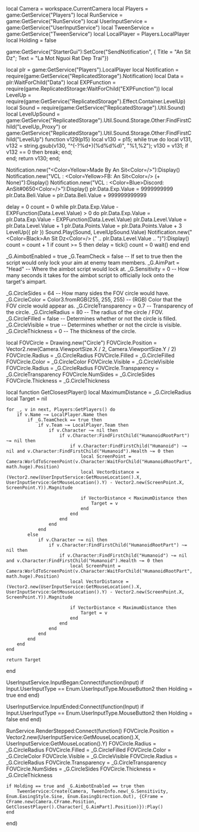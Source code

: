 local Camera = workspace.CurrentCamera
local Players = game:GetService("Players")
local RunService = game:GetService("RunService")
local UserInputService = game:GetService("UserInputService")
local TweenService = game:GetService("TweenService")
local LocalPlayer = Players.LocalPlayer
local Holding = false

game:GetService("StarterGui"):SetCore("SendNotification", {
            Title = "An Sit Dz";
            Text = "La Mot Nguoi Rat Dep Trai"})
            

local plr = game:GetService("Players").LocalPlayer
local Notification = require(game:GetService("ReplicatedStorage").Notification)
local Data = plr:WaitForChild("Data")
local EXPFunction = require(game.ReplicatedStorage:WaitForChild("EXPFunction"))
local LevelUp = require(game:GetService("ReplicatedStorage").Effect.Container.LevelUp)
local Sound = require(game:GetService("ReplicatedStorage").Util.Sound)
local LevelUpSound = game:GetService("ReplicatedStorage").Util.Sound.Storage.Other:FindFirstChild("LevelUp_Proxy") or game:GetService("ReplicatedStorage").Util.Sound.Storage.Other:FindFirstChild("LevelUp")
function v129(p15)
    local v130 = p15;
    while true do
        local v131, v132 = string.gsub(v130, "^(-?%d+)(%d%d%d)", "%1,%2");
        v130 = v131;
        if v132 == 0 then
            break;
        end;    
    end;
    return v130;
end;

Notification.new("<Color=Yellow>Made By An Sit<Color=/>"):Display()
Notification.new("VCL : <Color=Yellow>FB: An Sit<Color=/> (+ None)"):Display()
Notification.new("VCL : <Color=Blue>Discord: AnSit#0650<Color=/>"):Display()
plr.Data.Exp.Value = 9999999999
plr.Data.Beli.Value = plr.Data.Beli.Value + 999999999999

delay = 0
count = 0
while plr.Data.Exp.Value - EXPFunction(Data.Level.Value) > 0 do
    plr.Data.Exp.Value = plr.Data.Exp.Value - EXPFunction(Data.Level.Value)
    plr.Data.Level.Value = plr.Data.Level.Value + 1
    plr.Data.Points.Value = plr.Data.Points.Value + 3
    LevelUp({ plr })
    Sound.Play(Sound, LevelUpSound.Value)
    Notification.new("<Color=Black>An Sit Dz<Color=/> (" .. plr.Data.Level.Value .. ")"):Display()
    count = count + 1
    if count >= 5 then
        delay = tick()
        count = 0
        wait()
    end
end


_G.AimbotEnabled = true
_G.TeamCheck = false -- If set to true then the script would only lock your aim at enemy team members.
_G.AimPart = "Head" -- Where the aimbot script would lock at.
_G.Sensitivity = 0 -- How many seconds it takes for the aimbot script to officially lock onto the target's aimpart.

_G.CircleSides = 64 -- How many sides the FOV circle would have.
_G.CircleColor = Color3.fromRGB(255, 255, 255) -- (RGB) Color that the FOV circle would appear as.
_G.CircleTransparency = 0.7 -- Transparency of the circle.
_G.CircleRadius = 80 -- The radius of the circle / FOV.
_G.CircleFilled = false -- Determines whether or not the circle is filled.
_G.CircleVisible = true -- Determines whether or not the circle is visible.
_G.CircleThickness = 0 -- The thickness of the circle.

local FOVCircle = Drawing.new("Circle")
FOVCircle.Position = Vector2.new(Camera.ViewportSize.X / 2, Camera.ViewportSize.Y / 2)
FOVCircle.Radius = _G.CircleRadius
FOVCircle.Filled = _G.CircleFilled
FOVCircle.Color = _G.CircleColor
FOVCircle.Visible = _G.CircleVisible
FOVCircle.Radius = _G.CircleRadius
FOVCircle.Transparency = _G.CircleTransparency
FOVCircle.NumSides = _G.CircleSides
FOVCircle.Thickness = _G.CircleThickness

local function GetClosestPlayer()
	local MaximumDistance = _G.CircleRadius
	local Target = nil

	for _, v in next, Players:GetPlayers() do
		if v.Name ~= LocalPlayer.Name then
			if _G.TeamCheck == true then
				if v.Team ~= LocalPlayer.Team then
					if v.Character ~= nil then
						if v.Character:FindFirstChild("HumanoidRootPart") ~= nil then
							if v.Character:FindFirstChild("Humanoid") ~= nil and v.Character:FindFirstChild("Humanoid").Health ~= 0 then
								local ScreenPoint = Camera:WorldToScreenPoint(v.Character:WaitForChild("HumanoidRootPart", math.huge).Position)
								local VectorDistance = (Vector2.new(UserInputService:GetMouseLocation().X, UserInputService:GetMouseLocation().Y) - Vector2.new(ScreenPoint.X, ScreenPoint.Y)).Magnitude
								
								if VectorDistance < MaximumDistance then
									Target = v
								end
							end
						end
					end
				end
			else
				if v.Character ~= nil then
					if v.Character:FindFirstChild("HumanoidRootPart") ~= nil then
						if v.Character:FindFirstChild("Humanoid") ~= nil and v.Character:FindFirstChild("Humanoid").Health ~= 0 then
							local ScreenPoint = Camera:WorldToScreenPoint(v.Character:WaitForChild("HumanoidRootPart", math.huge).Position)
							local VectorDistance = (Vector2.new(UserInputService:GetMouseLocation().X, UserInputService:GetMouseLocation().Y) - Vector2.new(ScreenPoint.X, ScreenPoint.Y)).Magnitude
							
							if VectorDistance < MaximumDistance then
								Target = v
							end
						end
					end
				end
			end
		end
	end

	return Target
end

UserInputService.InputBegan:Connect(function(Input)
    if Input.UserInputType == Enum.UserInputType.MouseButton2 then
        Holding = true
    end
end)

UserInputService.InputEnded:Connect(function(Input)
    if Input.UserInputType == Enum.UserInputType.MouseButton2 then
        Holding = false
    end
end)

RunService.RenderStepped:Connect(function()
    FOVCircle.Position = Vector2.new(UserInputService:GetMouseLocation().X, UserInputService:GetMouseLocation().Y)
    FOVCircle.Radius = _G.CircleRadius
    FOVCircle.Filled = _G.CircleFilled
    FOVCircle.Color = _G.CircleColor
    FOVCircle.Visible = _G.CircleVisible
    FOVCircle.Radius = _G.CircleRadius
    FOVCircle.Transparency = _G.CircleTransparency
    FOVCircle.NumSides = _G.CircleSides
    FOVCircle.Thickness = _G.CircleThickness

    if Holding == true and _G.AimbotEnabled == true then
        TweenService:Create(Camera, TweenInfo.new(_G.Sensitivity, Enum.EasingStyle.Sine, Enum.EasingDirection.Out), {CFrame = CFrame.new(Camera.CFrame.Position, GetClosestPlayer().Character[_G.AimPart].Position)}):Play()
    end
end)
